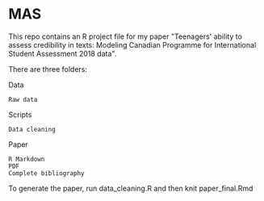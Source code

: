 # MAS

This repo contains an R project file for my paper "Teenagers' ability to assess credibility in texts: Modeling Canadian Programme for International Student Assessment 2018 data". 

There are three folders:

Data

    Raw data

Scripts

    Data cleaning

Paper

    R Markdown
    PDF
    Complete bibliography
    
To generate the paper, run data_cleaning.R and then knit paper_final.Rmd